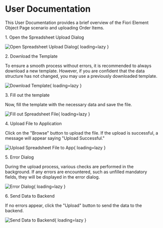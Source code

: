 # User Documentation

This User Documentation provides a brief overview of the Fiori Element Object Page scenario and uploading Order Items.

1\. Open the Spreadsheet Upload Dialog

![Open Spreadsheet Upload Dialog](./../images/open_spreadsheetupload_dialog.png){ loading=lazy }

2\. Download the Template

To ensure a smooth process without errors, it is recommended to always download a new template. However, if you are confident that the data structure has not changed, you may use a previously downloaded template.

![Download Template](./../images/download_template.png){ loading=lazy }

3\. Fill out the template

Now, fill the template with the necessary data and save the file.

![Fill out Spreadsheet File](./../images/fill_out_spreadsheet_file.png){ loading=lazy }

4\. Upload File to Application

Click on the "Browse" button to upload the file.
If the upload is successful, a message will appear saying "Upload Successful."

![Upload Spreadsheet File to App](./../images/upload_file_to_app.png){ loading=lazy }

5\. Error Dialog

During the upload process, various checks are performed in the background. If any errors are encountered, such as unfilled mandatory fields, they will be displayed in the error dialog.

![Error Dialog](./../images/error_dialog.png){ loading=lazy }

6\. Send Data to Backend

If no errors appear, click the "Upload" button to send the data to the backend.

![Send Data to Backend](./../images/send_data_to_backend.png){ loading=lazy }
